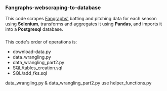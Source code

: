 ### Fangraphs-webscraping-to-database

This code scrapes [Fangraphs'](https://www.fangraphs.com/) batting and pitching data for each season using **Selenium**, transforms and aggregates it using **Pandas**, and imports it into a **Postgresql** database.

###

This code's order of operations is:
* download-data.py
* data_wrangling.py
* data_wrangling_part2.py
* SQL/tables_creation.sql
* SQL/add_fks.sql

data_wrangling.py & data_wrangling_part2.py use helper_functions.py
